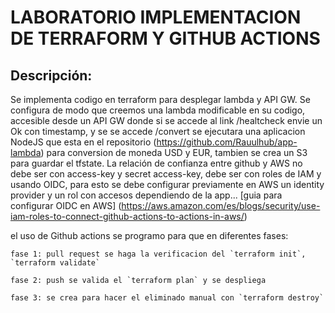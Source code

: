 # LABORATORIO IMPLEMENTACION DE TERRAFORM Y GITHUB ACTIONS

## Descripción:

  Se implementa codigo en terraform para desplegar lambda y API GW.
  Se configura de modo que creemos una lambda modificable en su codigo, accesible desde un API GW donde si se accede al link /healtcheck envie un Ok con timestamp, y se se accede /convert
  se ejecutara una aplicacion NodeJS que esta en el repositorio (https://github.com/Rauulhub/app-lambda) para conversion de moneda USD y EUR, tambien se crea un S3 para guardar el tfstate.
  La relación de confianza entre github y AWS no debe ser con access-key y secret access-key, debe ser con roles de IAM y usando OIDC, para esto se debe configurar previamente en AWS un identity provider y 
  un rol con accesos dependiendo de la app... [guia para configurar OIDC en AWS] (https://aws.amazon.com/es/blogs/security/use-iam-roles-to-connect-github-actions-to-actions-in-aws/)

  el uso de Github actions se programo para que en diferentes fases:
  
    fase 1: pull request se haga la verificacion del `terraform init`,  `terraform validate`
    
    fase 2: push se valida el `terraform plan` y se despliega
    
    fase 3: se crea para hacer el eliminado manual con `terraform destroy`
